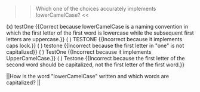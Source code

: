 >>Which one of the choices accurately implements lowerCamelCase? <<

(x) testOne {{Correct because lowerCamelCase is a naming convention in which the first letter of the first word is lowercase while the subsequent first letters are uppercase.}}
( ) TESTONE {{Incorrect because it implements caps lock.}}
( ) testone {{Incorrect because the first letter in "one" is not capitalized}}
( ) TestOne {{Incorrect because it implements UpperCamelCase.}}
( ) Testone {{Incorrect because the first letter of the second word should be capitalized, not the first letter of the first word.}}

||How is the word "lowerCamelCase" written and which words are capitalized? ||
